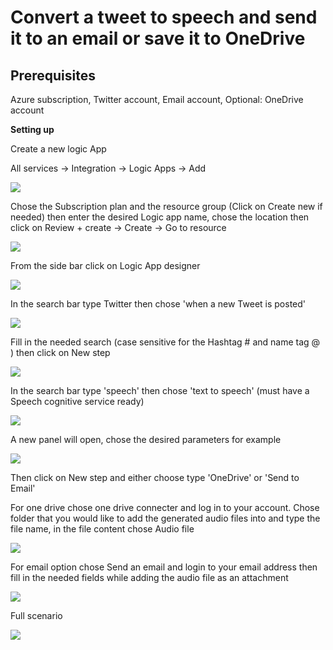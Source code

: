 # Convert a tweet to speech and send it to an email or save it to OneDrive

## Prerequisites

Azure subscription,
Twitter account,
Email account,
Optional: OneDrive account

**Setting up**

Create a new logic App

All services -\> Integration -\> Logic Apps -\> Add

![](../Assets/image1.png)

Chose the Subscription plan and the resource group (Click on Create new
if needed) then enter the desired Logic app name, chose the location
then click on Review + create -\> Create -\> Go to resource

![](../Assets/image2.png)

From the side bar click on Logic App designer

![](../Assets/image3.png)

In the search bar type Twitter then chose 'when a new Tweet is posted'

![](../Assets/image4.png)

Fill in the needed search (case sensitive for the Hashtag \# and name
tag @ ) then click on New step

![](../Assets/image5.png)

In the search bar type 'speech' then chose 'text to speech' (must have a
Speech cognitive service ready)

![](../Assets/image6.png)

A new panel will open, chose the desired parameters for example

![](../Assets/image7.png)

Then click on New step and either choose type 'OneDrive' or 'Send to
Email'

For one drive chose one drive connecter and log in to your account.
Chose folder that you would like to add the generated audio files into
and type the file name, in the file content chose Audio file

![](../Assets/image8.png)

For email option chose Send an email and login to your email address
then fill in the needed fields while adding the audio file as an
attachment

![](../Assets/image9.png)

Full scenario

![](../Assets/image10.png)
